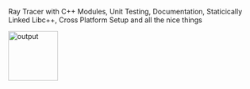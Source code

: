 Ray Tracer with C++ Modules, Unit Testing, Documentation, Staticically Linked Libc++, Cross Platform Setup and all the nice things

<img width="100" height="100" alt="output" src="https://github.com/user-attachments/assets/f11ff5ac-c529-4ca4-8538-b4ba9d0015df" />
